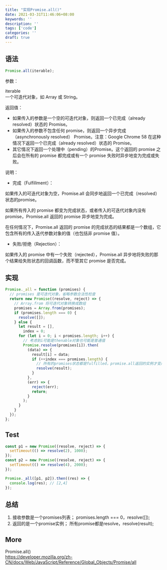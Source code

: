 ```yaml
---
title: "实现Promise.all()"
date: 2021-03-31T11:46:06+08:00
keywords: ''
description: ''
tags: ['code']
categories: ''
draft: true
---
```


## 语法

```javascript
Promise.all(iterable);
```

参数：

iterable  
一个可迭代对象，如 Array 或 String。

返回值：

- 如果传入的参数是一个空的可迭代对象，则返回一个已完成（already resolved）状态的 Promise。
- 如果传入的参数不包含任何 promise，则返回一个异步完成（asynchronously resolved） Promise。注意：Google Chrome 58 在这种情况下返回一个已完成（already resolved）状态的 Promise。
- 其它情况下返回一个处理中（pending）的Promise。这个返回的 promise 之后会在所有的 promise 都完成或有一个 promise 失败时异步地变为完成或失败。

说明：

- 完成（Fulfillment）：

如果传入的可迭代对象为空，Promise.all 会同步地返回一个已完成（resolved）状态的promise。

如果所有传入的 promise 都变为完成状态，或者传入的可迭代对象内没有 promise，Promise.all 返回的 promise 异步地变为完成。

在任何情况下，Promise.all 返回的 promise 的完成状态的结果都是一个数组，它包含所有的传入迭代参数对象的值（也包括非 promise 值）。

- 失败/拒绝（Rejection）：

如果传入的 promise 中有一个失败（rejected），Promise.all 异步地将失败的那个结果给失败状态的回调函数，而不管其它 promise 是否完成。


## 实现

```javascript
Promise._all = function (promises) {
  // promises 是可迭代对象，省略参数合法性检查
  return new Promise((resolve, reject) => {
    // Array.from 将可迭代对象转换成数组
    promises = Array.from(promises);
    if (promises.length === 0) {
      resolve([]);
    } else {
      let result = [],
        index = 0;
      for (let i = 0; i < promises.length; i++) {
        // 考虑到i可能是thenable对象也可能是普通值
        Promise.resolve(promises[i]).then(
          (data) => {
            result[i] = data;
            if (++index === promises.length) {
              // 所有的promises状态都是fulfilled，promise.all返回的实例才变成fulfilled态
              resolve(result);
            }
          },
          (err) => {
            reject(err);
            return;
          }
        );
      }
    }
  });
};
```

## Test

```javascript
const p1 = new Promise((resolve, reject) => {
  setTimeout(() => resolve(2), 1000);
});
const p2 = new Promise((resolve, reject) => {
  setTimeout(() => resolve(4), 2000);
});

Promise._all([p1, p2]).then((res) => {
  console.log(res); // [2,4]
});
```

## 总结

1. 接收参数是一个promises列表；
    promises.length === 0，resolve([]);
2. 返回的是一个promise实例；
  所有promise都是resolve，resolve(result);


## More

Promise.all()   
https://developer.mozilla.org/zh-CN/docs/Web/JavaScript/Reference/Global_Objects/Promise/all


